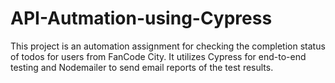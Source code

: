 # API-Autmation-using-Cypress
This project is an automation assignment for checking the completion status of todos for users from FanCode City. It utilizes Cypress for end-to-end testing and Nodemailer to send email reports of the test results.
